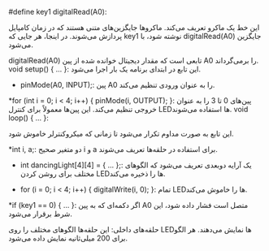 #define key1 digitalRead(A0):

این خط یک ماکرو تعریف می‌کند. ماکروها جایگزین‌های متنی هستند که در زمان کامپایل پردازش می‌شوند.
در اینجا، هر جایی که key1 نوشته شود، با digitalRead(A0) جایگزین می‌شود.

digitalRead(A0) 
تابعی است که مقدار دیجیتال خوانده شده از پین A0 را برمی‌گرداند.
void setup() { ... }:
این تابع در ابتدای برنامه یک بار اجرا می‌شود.

* pinMode(A0, INPUT);:
 پین A0 را به عنوان ورودی تنظیم می‌کند.

*for (int i = 0; i < 4; i++) { pinMode(i, OUTPUT); }: 
پین‌های 0 تا 3 را به عنوان خروجی تنظیم می‌کند. این پین‌ها معمولاً برای کنترل LED‌ها استفاده می‌شوند.
void loop() { ... }:

این تابع به صورت مداوم تکرار می‌شود تا زمانی که میکروکنترلر خاموش شود.

*int i, a;:
 دو متغیر صحیح i و a برای استفاده در حلقه‌ها تعریف می‌شوند.

* int dancingLight[4][4] = { ... };: 
یک آرایه دوبعدی تعریف می‌شود که الگوهای مختلف برای روشن کردن LED‌ها را ذخیره می‌کند.

* for (i = 0; i < 4; i++) { digitalWrite(i, 0); }: 
تمام LED‌ها را خاموش می‌کند.

*if (key1 == 0) { ... }:
 اگر دکمه‌ای که به پین A0 متصل است فشار داده شود، این شرط برقرار می‌شود.

حلقه‌های داخلی: این حلقه‌ها الگوهای مختلف را روی LED‌ها نمایش می‌دهند. هر الگو برای 200 میلی‌ثانیه نمایش داده می‌شود.
